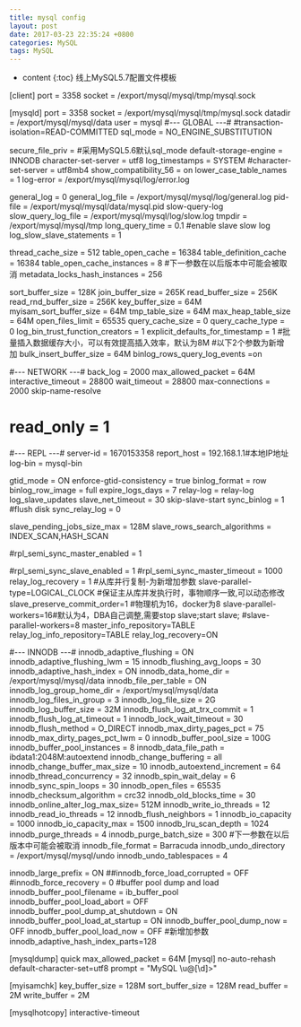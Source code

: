 ```yaml
---
title: mysql config
layout: post
date: 2017-03-23 22:35:24 +0800
categories: MySQL
tags: MySQL
---
```



* content
{:toc}
线上MySQL5.7配置文件模板








[client]
port = 3358
socket = /export/mysql/mysql/tmp/mysql.sock

[mysqld]
port = 3358
socket = /export/mysql/mysql/tmp/mysql.sock
datadir = /export/mysql/mysql/data
user = mysql
#--- GLOBAL ---#
#transaction-isolation=READ-COMMITTED
sql_mode = NO_ENGINE_SUBSTITUTION

secure_file_priv  =
#采用MySQL5.6默认sql_mode
default-storage-engine = INNODB
character-set-server = utf8
log_timestamps = SYSTEM
#character-set-server = utf8mb4
show_compatibility_56 = on
lower_case_table_names = 1
log-error = /export/mysql/mysql/log/error.log

general_log = 0
general_log_file = /export/mysql/mysql/log/general.log
pid-file = /export/mysql/mysql/data/mysql.pid
slow-query-log
slow_query_log_file = /export/mysql/mysql/log/slow.log
tmpdir = /export/mysql/mysql/tmp
long_query_time = 0.1
#enable slave slow log
log_slow_slave_statements = 1

thread_cache_size = 512
table_open_cache = 16384
table_definition_cache = 16384
table_open_cache_instances = 8
#下一参数在以后版本中可能会被取消
metadata_locks_hash_instances = 256

sort_buffer_size = 128K
join_buffer_size = 265K
read_buffer_size = 256K
read_rnd_buffer_size = 256K
key_buffer_size = 64M
myisam_sort_buffer_size = 64M
tmp_table_size = 64M
max_heap_table_size = 64M
open_files_limit = 65535
query_cache_size = 0
query_cache_type = 0
log_bin_trust_function_creators = 1
explicit_defaults_for_timestamp = 1
#批量插入数据缓存大小，可以有效提高插入效率，默认为8M
#以下2个参数为新增加
bulk_insert_buffer_size = 64M
binlog_rows_query_log_events =on


#--- NETWORK ---#
back_log = 2000
max_allowed_packet = 64M
interactive_timeout = 28800
wait_timeout = 28800
max-connections = 2000
skip-name-resolve
# read_only = 1

#--- REPL ---#
server-id = 1670153358
report_host = 192.168.1.1#本地IP地址
log-bin = mysql-bin

gtid_mode = ON
enforce-gtid-consistency = true
binlog_format = row
binlog_row_image = full
expire_logs_days = 7
relay-log = relay-log
log_slave_updates
slave_net_timeout = 30
skip-slave-start
sync_binlog = 1
#flush disk
sync_relay_log = 0

slave_pending_jobs_size_max = 128M
slave_rows_search_algorithms = INDEX_SCAN,HASH_SCAN

#rpl_semi_sync_master_enabled = 1

#rpl_semi_sync_slave_enabled = 1
#rpl_semi_sync_master_timeout = 1000
relay_log_recovery = 1
#从库并行复制-为新增加参数
slave-parallel-type=LOGICAL_CLOCK
#保证主从库并发执行时，事物顺序一致,可以动态修改
slave_preserve_commit_order=1
#物理机为16，docker为8
slave-parallel-workers=16#默认为4，DBA自己调整,需要stop slave;start slave;
#slave-parallel-workers=8
master_info_repository=TABLE
relay_log_info_repository=TABLE
relay_log_recovery=ON

#--- INNODB ---#
innodb_adaptive_flushing = ON
innodb_adaptive_flushing_lwm = 15
innodb_flushing_avg_loops = 30
innodb_adaptive_hash_index = ON
innodb_data_home_dir = /export/mysql/mysql/data
innodb_file_per_table = ON
innodb_log_group_home_dir = /export/mysql/mysql/data
innodb_log_files_in_group = 3
innodb_log_file_size = 2G
innodb_log_buffer_size = 32M
innodb_flush_log_at_trx_commit = 1
innodb_flush_log_at_timeout = 1
innodb_lock_wait_timeout = 30
innodb_flush_method = O_DIRECT
innodb_max_dirty_pages_pct = 75
innodb_max_dirty_pages_pct_lwm = 0
innodb_buffer_pool_size = 100G
innodb_buffer_pool_instances = 8
innodb_data_file_path = ibdata1:2048M:autoextend
innodb_change_buffering = all
innodb_change_buffer_max_size = 10
innodb_autoextend_increment = 64
innodb_thread_concurrency = 32
innodb_spin_wait_delay = 6
innodb_sync_spin_loops = 30
innodb_open_files = 65535
innodb_checksum_algorithm = crc32
innodb_old_blocks_time = 30
innodb_online_alter_log_max_size= 512M
innodb_write_io_threads = 12
innodb_read_io_threads = 12
innodb_flush_neighbors = 1
innodb_io_capacity = 1000
innodb_io_capacity_max = 1500
innodb_lru_scan_depth = 1024
innodb_purge_threads = 4
innodb_purge_batch_size = 300
#下一参数在以后版本中可能会被取消
innodb_file_format = Barracuda
innodb_undo_directory = /export/mysql/mysql/undo
innodb_undo_tablespaces = 4

innodb_large_prefix = ON
##innodb_force_load_corrupted = OFF
#innodb_force_recovery = 0
#buffer pool dump and load
innodb_buffer_pool_filename = ib_buffer_pool
innodb_buffer_pool_load_abort = OFF
innodb_buffer_pool_dump_at_shutdown = ON
innodb_buffer_pool_load_at_startup = ON
innodb_buffer_pool_dump_now = OFF
innodb_buffer_pool_load_now = OFF
#新增加参数
innodb_adaptive_hash_index_parts=128

[mysqldump]
quick
max_allowed_packet = 64M
[mysql]
no-auto-rehash
default-character-set=utf8
prompt = "MySQL \u@[\d]>"

[myisamchk]
key_buffer_size = 128M
sort_buffer_size = 128M
read_buffer = 2M
write_buffer = 2M

[mysqlhotcopy]
interactive-timeout
